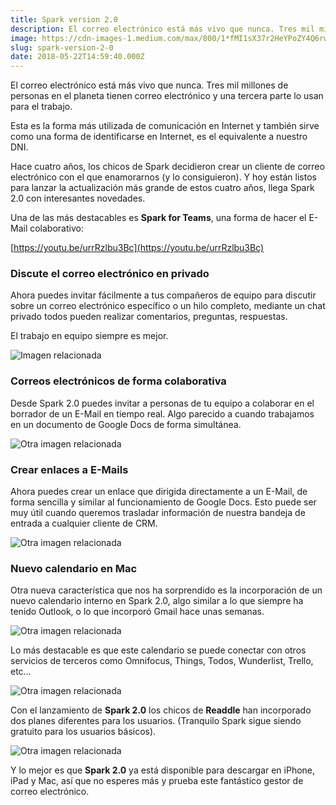 ```yaml
---
title: Spark version 2.0
description: El correo electrónico está más vivo que nunca. Tres mil millones de personas en el planeta tienen correo electrónico.
image: https://cdn-images-1.medium.com/max/800/1*fMI1sX37r2HeYPoZY4Q6rw.png
slug: spark-version-2-0
date: 2018-05-22T14:59:40.000Z
---
```


El correo electrónico está más vivo que nunca.
Tres mil millones de personas en el planeta tienen correo electrónico y una tercera parte lo usan para el trabajo.

Esta es la forma más utilizada de comunicación en Internet y también sirve como una forma de identificarse en Internet, es el equivalente a nuestro DNI.

Hace cuatro años, los chicos de Spark decidieron crear un cliente de correo electrónico con el que enamorarnos (y lo consiguieron).
Y hoy están listos para lanzar la actualización más grande de estos cuatro años, llega Spark 2.0 con interesantes novedades.

Una de las más destacables es **Spark for Teams**, una forma de hacer el E-Mail colaborativo:

[https://youtu.be/urrRzlbu3Bc](https://youtu.be/urrRzlbu3Bc)

### Discute el correo electrónico en privado

Ahora puedes invitar fácilmente a tus compañeros de equipo para discutir sobre un correo electrónico específico o un hilo completo, mediante un chat privado todos pueden realizar comentarios, preguntas, respuestas.

El trabajo en equipo siempre es mejor.

![Imagen relacionada](https://cdn-images-1.medium.com/max/800/0*uMSpeAOdlMYblpBn)

### Correos electrónicos de forma colaborativa

Desde Spark 2.0 puedes invitar a personas de tu equipo a colaborar en el borrador de un E-Mail en tiempo real.
Algo parecido a cuando trabajamos en un documento de Google Docs de forma simultánea.

![Otra imagen relacionada](https://cdn-images-1.medium.com/max/800/0*6uWuZfKZ1rl4GLdg)

### Crear enlaces a E-Mails

Ahora puedes crear un enlace que dirigida directamente a un E-Mail, de forma sencilla y similar al funcionamiento de Google Docs.
Esto puede ser muy útil cuando queremos trasladar información de nuestra bandeja de entrada a cualquier cliente de CRM.

![Otra imagen relacionada](https://cdn-images-1.medium.com/max/800/0*ZE3rKn0OEG7NvoWT)

### Nuevo calendario en Mac

Otra nueva característica que nos ha sorprendido es la incorporación de un nuevo calendario interno en Spark 2.0, algo similar a lo que siempre ha tenido Outlook, o lo que incorporó Gmail hace unas semanas.

![Otra imagen relacionada](https://cdn-images-1.medium.com/max/800/0*HsHPyd5YZ1JC15xl)

Lo más destacable es que este calendario se puede conectar con otros servicios de terceros como Omnifocus, Things, Todos, Wunderlist, Trello, etc…

![Otra imagen relacionada](https://cdn-images-1.medium.com/max/800/0*9vpfiq0xcWYhNFXe)

Con el lanzamiento de **Spark 2.0** los chicos de **Readdle** han incorporado dos planes diferentes para los usuarios. (Tranquilo Spark sigue siendo gratuito para los usuarios básicos).

![Otra imagen relacionada](https://cdn-images-1.medium.com/max/800/0*v_Gf5NXhK24S4fwM)

Y lo mejor es que **Spark 2.0** ya está disponible para descargar en iPhone, iPad y Mac, así que no esperes más y prueba este fantástico gestor de correo electrónico.
